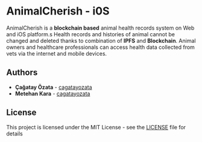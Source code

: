 # AnimalCherish - i0S

AnimalCherish is a **blockchain based** animal health records system on Web and iOS platform.s Health records and histories of animal cannot be changed and deleted thanks to combination of **IPFS** and **Blockchain**. Animal owners and healthcare professionals can access health data collected from vets via the internet and mobile devices. 

## Authors

* **Çağatay Özata** - [cagatayozata](https://github.com/cagatayozata)
* **Metehan Kara** - [cagatayozata](https://github.com/cagatayozata)

## License

This project is licensed under the MIT License - see the [LICENSE](LICENSE) file for details
